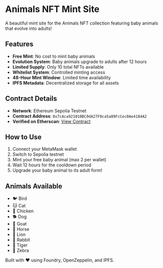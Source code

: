# Animals NFT Mint Site

A beautiful mint site for the Animals NFT collection featuring baby animals that evolve into adults!

## Features

- **Free Mint**: No cost to mint baby animals
- **Evolution System**: Baby animals upgrade to adults after 12 hours
- **Limited Supply**: Only 10 total NFTs available
- **Whitelist System**: Controlled minting access
- **48-Hour Mint Window**: Limited time availability
- **IPFS Metadata**: Decentralized storage for all assets

## Contract Details

- **Network**: Ethereum Sepolia Testnet
- **Contract Address**: `0x7cAca921010BC0dA27F0ca5a89FcCec0Ae4184A2`
- **Verified on Etherscan**: [View Contract](https://sepolia.etherscan.io/address/0x7cAca921010BC0dA27F0ca5a89FcCec0Ae4184A2)

## How to Use

1. Connect your MetaMask wallet
2. Switch to Sepolia testnet
3. Mint your free baby animal (max 2 per wallet)
4. Wait 12 hours for the cooldown period
5. Upgrade your baby animal to its adult form!

## Animals Available

- 🐦 Bird
- 🐱 Cat  
- 🐔 Chicken
- 🐕 Dog
- 🐐 Goat
- 🐴 Horse
- 🦁 Lion
- 🐰 Rabbit
- 🐅 Tiger
- 🦓 Zebra

Built with ❤️ using Foundry, OpenZeppelin, and IPFS.